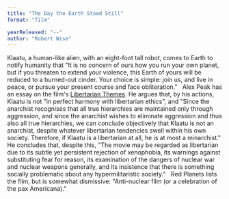 ```yaml
---
title: "The Day the Earth Stood Still"
format: "film"

yearReleased: "--"
author: "Robert Wise"
---
```

Klaatu, a human-like alien, with an eight-foot  tall robot, comes to Earth to notify humanity that "It is no concern  of ours how you run your own planet, but if you threaten to extend  your violence, this Earth of yours will be reduced to a burned-out  cinder. Your choice is simple: join us, and live in peace, or pursue  your present course and face obliteration."
 
Alex Peak has an essay on the film's <a href="http://alexpeak.com/art/films/tdtess/libertarian/"> Libertarian Themes</a>. He argues that, by his actions, Klaatu is  not "in perfect harmony with libertarian ethics", and "Since the  anarchist recognises that all true hierarchies are maintained only  through aggression, and since the anarchist wishes to eliminate  aggression and thus also all true hierarchies, we can conclude  objectively that Klaatu is not an anarchist, despite whatever  libertarian tendencies swell within his own society. Therefore,  if Klaatu is a libertarian at all, he is at most a minarchist."  He concludes that, despite this, "The movie may be regarded as  libertarian due to its subtle yet persistent rejection of  xenophobia, its warnings against substituting fear for reason, its  examination of the dangers of nuclear war and nuclear weapons  generally, and its insistence that there is something socially  problematic about any hypermilitaristic society."
 
Red  Planets lists the film, but is somewhat dismissive:  "Anti-nuclear film (or a celebration of the pax Americana)."